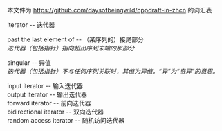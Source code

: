 
本文件为 https://github.com/daysofbeingwild/cppdraft-in-zhcn 的词汇表

iterator -- 迭代器  

past the last element of -- （某序列的）接尾部分  
*迭代器（包括指针）指向超出序列末端的那部分*

singular -- 异值  
*迭代器（包括指针）不与任何序列关联时，其值为异值。“异”为“奇异”的意思。*

input iterator -- 输入迭代器  
output iterator -- 输出迭代器  
forward iterator -- 前向迭代器  
bidirectional iterator -- 双向迭代器  
random access iterator -- 随机访问迭代器


